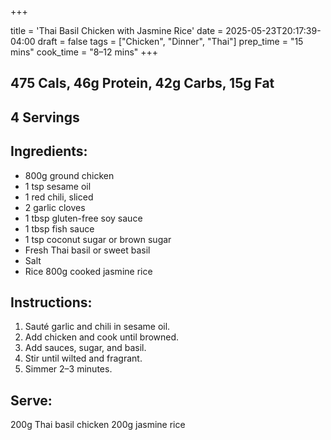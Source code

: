 +++

title = 'Thai Basil Chicken with Jasmine Rice'
date = 2025-05-23T20:17:39-04:00
draft = false
tags = ["Chicken", "Dinner", "Thai"]
prep_time = "15 mins"
cook_time = "8–12 mins"
+++


## 475 Cals, 46g Protein, 42g Carbs, 15g Fat

## 4 Servings

## Ingredients:
- 800g ground chicken
- 1 tsp sesame oil
- 1 red chili, sliced
- 2 garlic cloves
- 1 tbsp gluten-free soy sauce
- 1 tbsp fish sauce
- 1 tsp coconut sugar or brown sugar
- Fresh Thai basil or sweet basil
- Salt
- Rice 800g cooked jasmine rice

## Instructions:
1. Sauté garlic and chili in sesame oil.
2. Add chicken and cook until browned.
3. Add sauces, sugar, and basil. 
4. Stir until wilted and fragrant.
5. Simmer 2–3 minutes.

## Serve:
200g Thai basil chicken
200g jasmine rice
